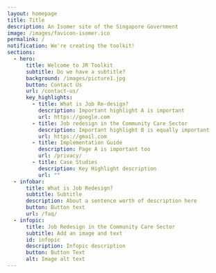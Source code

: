 ```yaml
---
layout: homepage
title: Title
description: An Isomer site of the Singapore Government
image: /images/favicon-isomer.ico
permalink: /
notification: We're creating the toolkit!
sections:
  - hero:
      title: Welcome to JR Toolkit
      subtitle: Do we have a subtitle?
      background: /images/picture1.jpg
      button: Contact Us
      url: /contact-us/
      key_highlights:
        - title: What is Job Re-design?
          description: Important highlight A is important
          url: https://google.com
        - title: Job redesign in the Community Care Sector
          description: Important highlight B is equally important
          url: https://gmail.com
        - title: Implementation Guide
          description: Page A is important too
          url: /privacy/
        - title: Case Studies
          description: Key Highlight description
          url: ""
  - infobar:
      title: What is Job Redesign?
      subtitle: Subtitle
      description: About a sentence worth of description here
      button: Button text
      url: /faq/
  - infopic:
      title: Job Redesign in the Community Care Sector
      subtitle: Add an image and text
      id: infopic
      description: Infopic description
      button: Button Text
      alt: Image alt text
---
```

